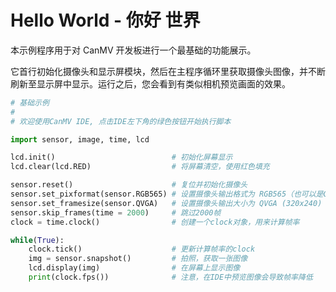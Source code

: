 Hello World - 你好 世界
==========================
本示例程序用于对 CanMV 开发板进行一个最基础的功能展示。  

它首行初始化摄像头和显示屏模块，然后在主程序循环里获取摄像头图像，并不断刷新至显示屏中显示。运行之后，您会看到有类似相机预览画面的效果。

```python
# 基础示例
#
# 欢迎使用CanMV IDE, 点击IDE左下角的绿色按钮开始执行脚本

import sensor, image, time, lcd

lcd.init()                          # 初始化屏幕显示
lcd.clear(lcd.RED)                  # 将屏幕清空，使用红色填充

sensor.reset()                      # 复位并初始化摄像头
sensor.set_pixformat(sensor.RGB565) # 设置摄像头输出格式为 RGB565（也可以是GRAYSCALE）
sensor.set_framesize(sensor.QVGA)   # 设置摄像头输出大小为 QVGA (320x240)
sensor.skip_frames(time = 2000)     # 跳过2000帧
clock = time.clock()                # 创建一个clock对象，用来计算帧率

while(True):
    clock.tick()                    # 更新计算帧率的clock
    img = sensor.snapshot()         # 拍照，获取一张图像
    lcd.display(img)                # 在屏幕上显示图像
    print(clock.fps())              # 注意，在IDE中预览图像会导致帧率降低
```
